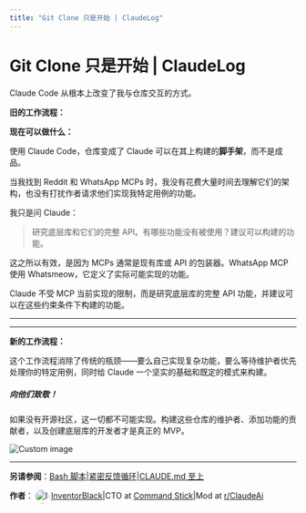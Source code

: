 ```yaml
---
title: "Git Clone 只是开始 | ClaudeLog"
---
```


# Git Clone 只是开始 | ClaudeLog

Claude Code 从根本上改变了我与仓库交互的方式。

**旧的工作流程：**

**现在可以做什么：**

使用 Claude Code，仓库变成了 Claude 可以在其上构建的**脚手架**，而不是成品。

当我找到 Reddit 和 WhatsApp MCPs 时，我没有花费大量时间去理解它们的架构，也没有打扰作者请求他们实现我特定用例的功能。

我只是问 Claude：

> 研究底层库和它们的完整 API。有哪些功能没有被使用？建议可以构建的功能。

这之所以有效，是因为 MCPs 通常是现有库或 API 的包装器。WhatsApp MCP 使用 Whatsmeow，它定义了实际可能实现的功能。

Claude 不受 MCP 当前实现的限制，而是研究底层库的完整 API 功能，并建议可以在这些约束条件下构建的功能。

* * *

* * *

**新的工作流程：**

这个工作流程消除了传统的瓶颈——要么自己实现复杂功能，要么等待维护者优先处理你的特定用例，同时给 Claude 一个坚实的基础和既定的模式来构建。

##### 向他们致敬！

如果没有开源社区，这一切都不可能实现。构建这些仓库的维护者、添加功能的贡献者，以及创建底层库的开发者才是真正的 MVP。

<img src="/img/discovery/025.png" alt="Custom image" style="max-width: 165px; height: auto;" />

* * *

**另请参阅**：[Bash 脚本](/mechanics-bash-scripts/)|[紧密反馈循环](/mechanics-tight-feedback-loops/)|[CLAUDE.md 至上](/mechanics-claude-md-supremacy/)

**作者**：[<img src="/img/claudes-greatest-soldier.png" alt="InventorBlack profile" style="width: 25px; height: 25px; display: inline-block; vertical-align: middle; margin: 0 3px; border-radius: 50%;" />InventorBlack](https://www.linkedin.com/in/wilfredkasekende/)|CTO at [Command Stick](https://commandstick.com)|Mod at [r/ClaudeAi](https://reddit.com/r/ClaudeAI)